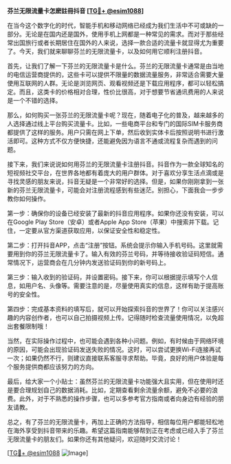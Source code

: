 **芬兰无限流量卡怎麽註冊抖音 [[TG💪+ @esim1088](https://t.me/s/esim1088)]**

在当今这个数字化的时代，智能手机和移动网络已经成为我们生活中不可或缺的一部分。无论是在国内还是国外，使用手机上网都是一种常见的需求。而对于那些经常出国旅行或者长期居住在国外的人来说，选择一款合适的流量卡就显得尤为重要了。今天，我们就来聊聊芬兰的无限流量卡，以及如何用它顺利注册抖音。

首先，让我们了解一下芬兰的无限流量卡是什么。芬兰的无限流量卡通常是由当地的电信运营商提供的，这些卡可以提供不限量的数据流量服务，非常适合需要大量使用互联网的人群。无论是浏览网页、观看视频还是下载应用程序，都可以轻松搞定。而且，这类卡的价格相对合理，性价比很高，对于想要节省通讯费用的人来说是一个不错的选择。

那么，如何购买一张芬兰的无限流量卡呢？现在，随着电子化的普及，越来越多的人选择通过线上平台购买流量卡。比如，一些电商平台和专门的国际SIM卡服务商都提供了这样的服务。用户只需在网上下单，然后收到实体卡后按照说明书进行激活即可。这种方式不仅方便快捷，还能避免因为语言不通或流程复杂而遇到的问题。

接下来，我们来说说如何用芬兰的无限流量卡注册抖音。抖音作为一款全球知名的短视频社交平台，在世界各地都有着庞大的用户群体。对于喜欢分享生活点滴或是寻找灵感的朋友来说，抖音无疑是一个非常好的选择。但是，如果你刚刚拿到一张新的芬兰无限流量卡，可能会对注册流程感到有些迷茫。别担心，下面我会一步步教你如何操作。

第一步：确保你的设备已经安装了最新的抖音应用程序。如果你还没有安装，可以在Google Play Store（安卓）或者Apple App Store（苹果）中搜索并下载。记住，一定要从官方渠道获取应用，以保证安全性和稳定性。

第二步：打开抖音APP，点击“注册”按钮。系统会提示你输入手机号码。这里就需要用到你的芬兰无限流量卡了。输入有效的芬兰号码，并等待接收验证码短信。通常情况下，运营商会在几分钟内发送验证码到你的新号码上。

第三步：输入收到的验证码，并设置密码。接下来，你可以根据提示填写个人信息，如用户名、头像等。需要注意的是，尽量使用真实的信息，这样有助于提高账号的安全性。

第四步：完成基本资料的填写后，就可以开始探索抖音的世界了！你可以关注感兴趣的内容创作者，也可以自己拍摄视频上传。记得随时检查流量使用情况，以免超出套餐限制哦！

当然，在实际操作过程中，也可能会遇到各种小问题。例如，有时候由于网络环境的原因，可能会出现验证码发送失败的情况。这时，可以尝试更换Wi-Fi连接再试一次；如果仍然不行，则建议直接联系客服寻求帮助。毕竟，良好的用户体验是每个服务提供商都应该努力的方向。

最后，给大家一个小贴士：虽然芬兰的无限流量卡功能强大且实用，但在使用时还是要合理规划自己的数据消耗。比如，定期查看剩余流量余额，避免不必要的浪费。此外，对于不熟悉的操作步骤，也可以多参考官方指南或者向身边有经验的朋友请教。

总之，有了芬兰的无限流量卡，再加上正确的方法指导，相信每位用户都能轻松地在海外享受到抖音带来的乐趣。希望这篇指南能够帮到正在考虑或已经入手了芬兰无限流量卡的朋友们。如果你还有其他疑问，欢迎随时交流讨论！

[[TG💪+ @esim1088](https://t.me/s/esim1088) ![Image](https://i.postimg.cc/4NQfJmqS/Snipaste-2025-05-13-00-14-12.png)]